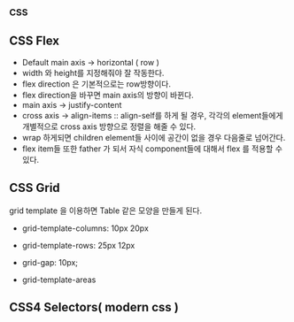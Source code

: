 ### CSS

## CSS Flex

- Default main axis -> horizontal ( row )
- width 와 height를 지정해줘야 잘 작동한다.
- flex direction 은 기본적으로는 row방향이다.
- flex direction을 바꾸면 main axis의 방향이 바뀐다.
- main axis -> justify-content
- cross axis -> align-items :: align-self를 하게 될 경우, 각각의 element들에게 개별적으로 cross axis 방향으로 정렬을 해줄 수 있다.
- wrap 하게되면 children element들 사이에 공간이 없을 경우
  다음줄로 넘어간다.
- flex item들 또한 father 가 되서 자식 component들에 대해서 flex 를 적용할 수 있다.

## CSS Grid

grid template 을 이용하면 Table 같은 모양을 만들게 된다.

- grid-template-columns: 10px 20px
- grid-template-rows: 25px 12px
- grid-gap: 10px;

- grid-template-areas

## CSS4 Selectors( modern css )
